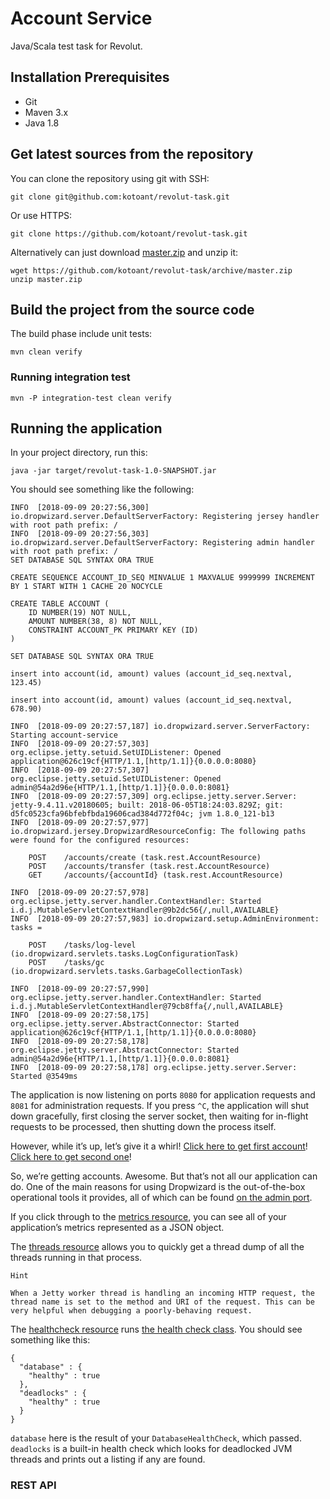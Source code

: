# Account Service
Java/Scala test task for Revolut.

## Installation Prerequisites
* Git
* Maven 3.x
* Java 1.8

## Get latest sources from the repository
You can clone the repository using git with SSH:
```
git clone git@github.com:kotoant/revolut-task.git
```
Or use HTTPS:
```
git clone https://github.com/kotoant/revolut-task.git
```
Alternatively can just download [master.zip](https://github.com/kotoant/revolut-task/archive/master.zip "master.zip") and unzip it:
```
wget https://github.com/kotoant/revolut-task/archive/master.zip
unzip master.zip
```

## Build the project from the source code
The build phase include unit tests:
```
mvn clean verify
```

### Running integration test
```
mvn -P integration-test clean verify
```

## Running the application
In your project directory, run this:
```
java -jar target/revolut-task-1.0-SNAPSHOT.jar
```
You should see something like the following:
```
INFO  [2018-09-09 20:27:56,300] io.dropwizard.server.DefaultServerFactory: Registering jersey handler with root path prefix: /
INFO  [2018-09-09 20:27:56,303] io.dropwizard.server.DefaultServerFactory: Registering admin handler with root path prefix: /
SET DATABASE SQL SYNTAX ORA TRUE

CREATE SEQUENCE ACCOUNT_ID_SEQ MINVALUE 1 MAXVALUE 9999999 INCREMENT BY 1 START WITH 1 CACHE 20 NOCYCLE

CREATE TABLE ACCOUNT (
    ID NUMBER(19) NOT NULL,
    AMOUNT NUMBER(38, 8) NOT NULL,
    CONSTRAINT ACCOUNT_PK PRIMARY KEY (ID)
)

SET DATABASE SQL SYNTAX ORA TRUE

insert into account(id, amount) values (account_id_seq.nextval, 123.45)

insert into account(id, amount) values (account_id_seq.nextval, 678.90)

INFO  [2018-09-09 20:27:57,187] io.dropwizard.server.ServerFactory: Starting account-service
INFO  [2018-09-09 20:27:57,303] org.eclipse.jetty.setuid.SetUIDListener: Opened application@626c19cf{HTTP/1.1,[http/1.1]}{0.0.0.0:8080}
INFO  [2018-09-09 20:27:57,307] org.eclipse.jetty.setuid.SetUIDListener: Opened admin@54a2d96e{HTTP/1.1,[http/1.1]}{0.0.0.0:8081}
INFO  [2018-09-09 20:27:57,309] org.eclipse.jetty.server.Server: jetty-9.4.11.v20180605; built: 2018-06-05T18:24:03.829Z; git: d5fc0523cfa96bfebfbda19606cad384d772f04c; jvm 1.8.0_121-b13
INFO  [2018-09-09 20:27:57,977] io.dropwizard.jersey.DropwizardResourceConfig: The following paths were found for the configured resources:

    POST    /accounts/create (task.rest.AccountResource)
    POST    /accounts/transfer (task.rest.AccountResource)
    GET     /accounts/{accountId} (task.rest.AccountResource)

INFO  [2018-09-09 20:27:57,978] org.eclipse.jetty.server.handler.ContextHandler: Started i.d.j.MutableServletContextHandler@9b2dc56{/,null,AVAILABLE}
INFO  [2018-09-09 20:27:57,983] io.dropwizard.setup.AdminEnvironment: tasks = 

    POST    /tasks/log-level (io.dropwizard.servlets.tasks.LogConfigurationTask)
    POST    /tasks/gc (io.dropwizard.servlets.tasks.GarbageCollectionTask)

INFO  [2018-09-09 20:27:57,990] org.eclipse.jetty.server.handler.ContextHandler: Started i.d.j.MutableServletContextHandler@79cb8ffa{/,null,AVAILABLE}
INFO  [2018-09-09 20:27:58,175] org.eclipse.jetty.server.AbstractConnector: Started application@626c19cf{HTTP/1.1,[http/1.1]}{0.0.0.0:8080}
INFO  [2018-09-09 20:27:58,178] org.eclipse.jetty.server.AbstractConnector: Started admin@54a2d96e{HTTP/1.1,[http/1.1]}{0.0.0.0:8081}
INFO  [2018-09-09 20:27:58,178] org.eclipse.jetty.server.Server: Started @3549ms
```
The application is now listening on ports `8080` for application requests and `8081` for administration requests. If you press `^C`, the application will shut down gracefully, first closing the server socket, then waiting for in-flight requests to be processed, then shutting down the process itself.

However, while it’s up, let’s give it a whirl! [Click here to get first account][1]! [Click here to get second one][2]!

[1]: http://localhost:8080/accounts/1
[2]: http://localhost:8080/accounts/2

So, we’re getting accounts. Awesome. But that’s not all our application can do. One of the main reasons for using Dropwizard is the out-of-the-box operational tools it provides, all of which can be found [on the admin port](http://localhost:8081/).

If you click through to the [metrics resource](http://localhost:8081/metrics), you can see all of your application’s metrics represented as a JSON object.

The [threads resource](http://localhost:8081/threads) allows you to quickly get a thread dump of all the threads running in that process.
```
Hint

When a Jetty worker thread is handling an incoming HTTP request, the thread name is set to the method and URI of the request. This can be very helpful when debugging a poorly-behaving request.
```
The [healthcheck resource](http://localhost:8081/healthcheck) runs [the health check class](src/main/java/task/health/DatabaseHealthCheck.java). You should see something like this:
```
{
  "database" : {
    "healthy" : true
  },
  "deadlocks" : {
    "healthy" : true
  }
}
```
`database` here is the result of your `DatabaseHealthCheck`, which passed. `deadlocks` is a built-in health check which looks for deadlocked JVM threads and prints out a listing if any are found.

### REST API
